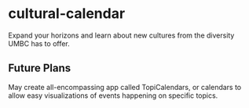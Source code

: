 # cultural-calendar
Expand your horizons and learn about new cultures from the diversity UMBC has to offer.

## Future Plans
May create all-encompassing app called TopiCalendars, or calendars to allow easy visualizations of events happening on specific topics.
